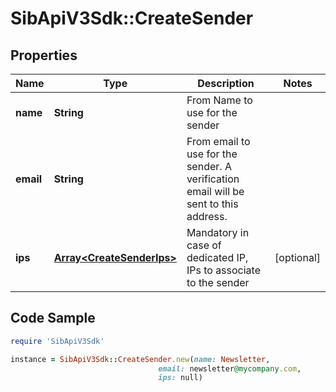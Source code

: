 # SibApiV3Sdk::CreateSender

## Properties

Name | Type | Description | Notes
------------ | ------------- | ------------- | -------------
**name** | **String** | From Name to use for the sender | 
**email** | **String** | From email to use for the sender. A verification email will be sent to this address. | 
**ips** | [**Array&lt;CreateSenderIps&gt;**](CreateSenderIps.md) | Mandatory in case of dedicated IP, IPs to associate to the sender | [optional] 

## Code Sample

```ruby
require 'SibApiV3Sdk'

instance = SibApiV3Sdk::CreateSender.new(name: Newsletter,
                                 email: newsletter@mycompany.com,
                                 ips: null)
```


